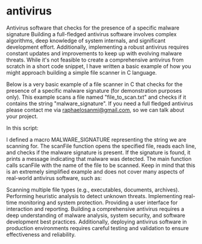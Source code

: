 # antivirus
Antivirus software that checks for the presence of a specific malware signature
Building a full-fledged antivirus software involves complex algorithms, deep knowledge of system internals, and significant development effort. Additionally, implementing a robust antivirus requires constant updates and improvements to keep up with evolving malware threats. While it's not feasible to create a comprehensive antivirus from scratch in a short code snippet, I have written a basic example of how you might approach building a simple file scanner in C language.

Below is a very basic example of a file scanner in C that checks for the presence of a specific malware signature (for demonstration purposes only). This example scans a file named "file_to_scan.txt" and checks if it contains the string "malware_signature". If you need a full fledged antivirus please contact me via raphaelosanmi@gmail.com, so we can talk about your project.


In this script:

I defined a macro MALWARE_SIGNATURE representing the string we are scanning for.
The scanFile function opens the specified file, reads each line, and checks if the malware signature is present.
If the signature is found, it prints a message indicating that malware was detected.
The main function calls scanFile with the name of the file to be scanned.
Keep in mind that this is an extremely simplified example and does not cover many aspects of real-world antivirus software, such as:

Scanning multiple file types (e.g., executables, documents, archives).
Performing heuristic analysis to detect unknown threats.
Implementing real-time monitoring and system protection.
Providing a user interface for interaction and reporting.
Building a comprehensive antivirus requires a deep understanding of malware analysis, system security, and software development best practices. Additionally, deploying antivirus software in production environments requires careful testing and validation to ensure effectiveness and reliability.
